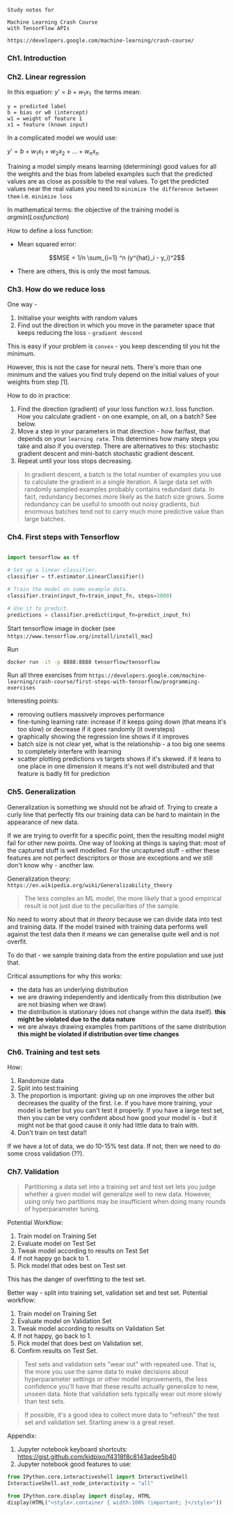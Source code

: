 ```
Study notes for 

Machine Learning Crash Course
with TensorFlow APIs

https://developers.google.com/machine-learning/crash-course/

```

### Ch1. Introduction

### Ch2. Linear regression

In this equation: $y' = b + w_1x_1~$ the terms mean:

```
y = predicted label
b = bias or w0 (intercept)
w1 = weight of feature 1
x1 = feature (known input)
```

In a complicated model we would use:

$y' = b + w_1x_1 + w_2x_2 + ... + w_nx_n$

Training a model simply means learning (determining) good values for all the weights and the bias from labeled examples such that the predicted values are as close as possible to the real values. To get the predicted values near the real values you need to ` minimize the difference between them ` i.e. `minimize loss` 

In mathematical terms: the objective of the training model is $argmin(Loss function)$

How to define a loss function:
* Mean squared error:  
```math #yourmathlabel
MSE = 1/n \sum_{i=1} ^n (y^{hat}_i - y_i)^2
```
* There are others, this is only the most famous.

### Ch3. How do we reduce loss

One way - 
1. Initialise your weights with random values
2. Find out the direction in which you move in the parameter space that keeps reducing the loss - `gradient descend`

This is easy if your problem is `convex` - you keep descending til you hit the minimum. 

However, this is not the case for neural nets. There's more than one minimum and the values you find truly depend on the initial values of your weights from step [1].

How to do in practice:
1. Find the direction (gradient) of your loss function w.r.t. loss function. How you calculate gradient - on one example, on all, on a batch? See below.
2. Move a step in your parameters in that direction - how far/fast, that depends on your `learning rate`. This determines how many steps you take and also if you overstep. There are alternatives to this: stochastic gradient descent and mini-batch stochastic gradient descent. 
3. Repeat until your loss stops decreasing.

> In gradient descent, a batch is the total number of examples you use to calculate the gradient in a single iteration. A large data set with randomly sampled examples probably contains redundant data.  In fact, redundancy becomes more likely as the batch size grows. Some redundancy can be useful to smooth out noisy gradients, but enormous batches tend not to carry much more predictive value than large batches.

### Ch4. First steps with Tensorflow

```python

import tensorflow as tf

# Set up a linear classifier.
classifier = tf.estimator.LinearClassifier()

# Train the model on some example data.
classifier.train(input_fn=train_input_fn, steps=2000)

# Use it to predict.
predictions = classifier.predict(input_fn=predict_input_fn)

```

Start tensorflow image in docker (see `https://www.tensorflow.org/install/install_mac`)

Run
```sh
docker run -it -p 8888:8888 tensorflow/tensorflow
```

Run all three exercises from `https://developers.google.com/machine-learning/crash-course/first-steps-with-tensorflow/programming-exercises`

Interesting points:
- removing outliers massively improves performance
- fine-tuning learning rate: increase if it keeps going down (that means it's too slow) or decrease if it goes randomly (it oversteps)
- graphically showing the regression line shows if it improves
- batch size is not clear yet, what is the relationship - a too big one seems to completely interfere with learning
- scatter plotting predictions vs targets shows if it's skewed. if it leans to one place in one dimension it means it's not well distributed and that feature is badly fit for prediction

### Ch5. Generalization

Generalization is something we should not be afraid of. Trying to create a curly line that perfectly fits our training data can be hard to maintain in the appearance of new data.

If we are trying to overfit for a specific point, then the resulting model might fail for other new points. One way of looking at things is saying that: most of the captured stuff is well modelled. For the uncaptured stuff - either these features are not perfect descriptors or those are exceptions and we still don't know why - another law.

Generalization theory: ` https://en.wikipedia.org/wiki/Generalizability_theory `

> The less complex an ML model, the more likely that a good empirical result is not just due to the peculiarities of the sample.

No need to worry about that _in theory_ because we can divide data into test and training data. If the model trained with training data performs well against the test data then it means we can generalise quite well and is not overfit.

To do that - we sample training data from the entire population and use just that. 

Critical assumptions for why this works:
- the data has an underlying distribution
- we are drawing independently and identically from this distribution (we are not biasing when we draw)
- the distribution is stationary (does not change within the data itself). **this might be violated due to the data nature**
- we are always drawing examples from partitions of the same distribution **this might be violated if distribution over time changes**

### Ch6. Training and test sets

How:
1. Randomize data
2. Split into test:training
3. The proportion is important: giving up on one improves the other but decreases the quality of the first. I.e. if you have more training, your model is better but you can't test it properly. If you have a large test set, then you can be very confident about how good your model is - but it might not be that good cause it only had little data to train with.
4. Don't train on test data!!

If we have a lot of data, we do 10-15% test data. If not, then we need to do some cross validation (??).

### Ch7. Validation

> Partitioning a data set into a training set and test set lets you judge whether a given model will generalize well to new data. However, using only two partitions may be insufficient when doing many rounds of hyperparameter tuning.

Potential Workflow:
1. Train model on Training Set
2. Evaluate model on Test Set
3. Tweak model according to results on Test Set
4. If not happy go back to 1.
5. Pick model that odes best on Test set 

This has the danger of overfitting to the test set.

Better way - split into training set, validation set and test set. Potential workflow:
1. Train model on Training Set
2. Evaluate model on Validation Set
3. Tweak model according to results on Validation Set
4. If not happy, go back to 1.
5. Pick model that does best on Validation set.
6. Confirm results on Test Set.

> Test sets and validation sets "wear out" with repeated use. That is, the more you use the same data to make decisions about hyperparameter settings or other model improvements, the less confidence you'll have that these results actually generalize to new, unseen data. Note that validation sets typically wear out more slowly than test sets.

> If possible, it's a good idea to collect more data to "refresh" the test set and validation set. Starting anew is a great reset.

Appendix:
1. Jupyter notebook keyboard shortcuts:
https://gist.github.com/kidpixo/f4318f8c8143adee5b40
2. Jupyter notebook good features to use:
```python
from IPython.core.interactiveshell import InteractiveShell
InteractiveShell.ast_node_interactivity = "all"

from IPython.core.display import display, HTML
display(HTML("<style>.container { width:100% !important; }</style>"))
```